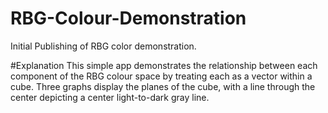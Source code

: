 # RBG-Colour-Demonstration
Initial Publishing of RBG color demonstration. 

#Explanation
This simple app demonstrates the relationship between each component of the RBG colour space by treating each as a vector within a cube. Three graphs display the planes of the cube, with a line through the center depicting a center light-to-dark gray line.
